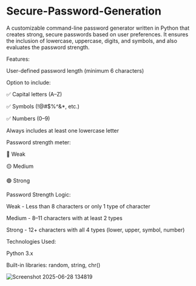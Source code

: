 # Secure-Password-Generation
A customizable command-line password generator written in Python that creates strong, secure passwords based on user preferences. It ensures the inclusion of lowercase, uppercase, digits, and symbols, and also evaluates the password strength.

Features:

User-defined password length (minimum 6 characters)

Option to include:

✅ Capital letters (A–Z)

✅ Symbols (!@#$%^&*, etc.)

✅ Numbers (0–9)

Always includes at least one lowercase letter

Password strength meter:

🔴 Weak

🟡 Medium

🟢 Strong

Password Strength Logic:

Weak	-           Less than 8 characters or only 1 type of character

Medium	 -        8–11 characters with at least 2 types

Strong	 -        12+ characters with all 4 types (lower, upper, symbol, number)

Technologies Used:

Python 3.x

Built-in libraries: random, string, chr()

![Screenshot 2025-06-28 134819](https://github.com/user-attachments/assets/027a0f93-c451-47a9-b95f-cbea4d02aea2)
